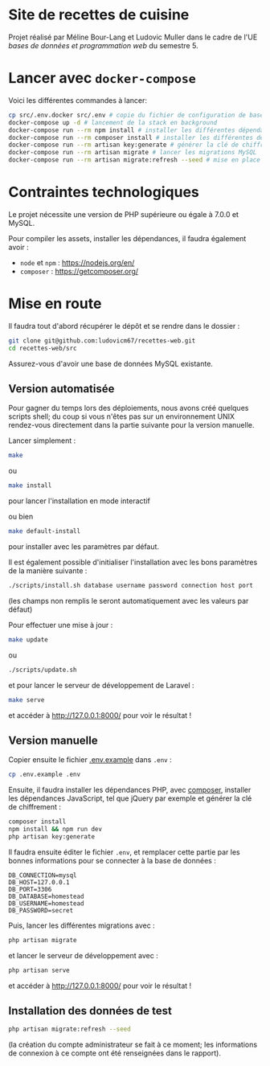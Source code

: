 # Site de recettes de cuisine

Projet réalisé par Méline Bour-Lang et Ludovic Muller dans le cadre de
l'UE _bases de données et programmation web_ du semestre 5.

# Lancer avec `docker-compose`

Voici les différentes commandes à lancer:

```sh
cp src/.env.docker src/.env # copie du fichier de configuration de base
docker-compose up -d # lancement de la stack en background
docker-compose run --rm npm install # installer les différentes dépendances NodeJS
docker-compose run --rm composer install # installer les différentes dépendances PHP
docker-compose run --rm artisan key:generate # générer la clé de chiffrement
docker-compose run --rm artisan migrate # lancer les migrations MySQL
docker-compose run --rm artisan migrate:refresh --seed # mise en place de quelques recettes, comptes, …
```

# Contraintes technologiques

Le projet nécessite une version de PHP supérieure ou égale à 7.0.0 et MySQL.

Pour compiler les assets, installer les dépendances, il faudra également avoir :

- `node` et `npm` : https://nodejs.org/en/
- `composer` : https://getcomposer.org/

# Mise en route

Il faudra tout d'abord récupérer le dépôt et se rendre dans le dossier :

```sh
git clone git@github.com:ludovicm67/recettes-web.git
cd recettes-web/src
```

Assurez-vous d'avoir une base de données MySQL existante.

## Version automatisée

Pour gagner du temps lors des déploiements, nous avons créé quelques scripts
shell; du coup si vous n'êtes pas sur un environnement UNIX rendez-vous
directement dans la partie suivante pour la version manuelle.

Lancer simplement :

```sh
make
```

ou

```sh
make install
```

pour lancer l'installation en mode interactif

ou bien

```sh
make default-install
```

pour installer avec les paramètres par défaut.

Il est également possible d'initialiser l'installation avec les bons
paramètres de la manière suivante :

```sh
./scripts/install.sh database username password connection host port
```

(les champs non remplis le seront automatiquement avec les valeurs par défaut)

Pour effectuer une mise à jour :

```sh
make update
```

ou

```sh
./scripts/update.sh
```

et pour lancer le serveur de développement de Laravel :

```sh
make serve
```

et accéder à http://127.0.0.1:8000/ pour voir le résultat !

## Version manuelle

Copier ensuite le fichier [.env.example](/.env.example) dans `.env` :

```sh
cp .env.example .env
```

Ensuite, il faudra installer les dépendances PHP, avec
[composer](https://getcomposer.org/), installer les dépendances JavaScript, tel
que jQuery par exemple et générer la clé de chiffrement :

```sh
composer install
npm install && npm run dev
php artisan key:generate
```

Il faudra ensuite éditer le fichier `.env`, et remplacer cette partie
par les bonnes informations pour se connecter à la base de données :

```
DB_CONNECTION=mysql
DB_HOST=127.0.0.1
DB_PORT=3306
DB_DATABASE=homestead
DB_USERNAME=homestead
DB_PASSWORD=secret
```

Puis, lancer les différentes migrations avec :

```sh
php artisan migrate
```

et lancer le serveur de développement avec :

```sh
php artisan serve
```

et accéder à http://127.0.0.1:8000/ pour voir le résultat !

## Installation des données de test

```sh
php artisan migrate:refresh --seed
```

(la création du compte administrateur se fait à ce moment; les informations de
connexion à ce compte ont été renseignées dans le rapport).
